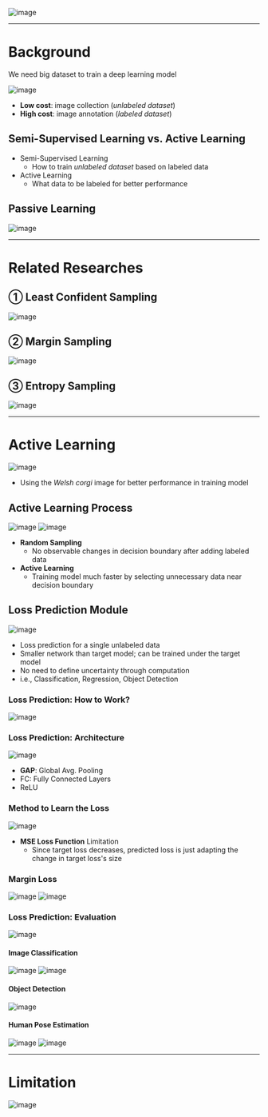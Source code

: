 ![image](https://user-images.githubusercontent.com/39285147/178131203-306385b4-13e0-4f23-b109-d041767b2cb7.png)

****
# Background
We need big dataset to train a deep learning model

![image](https://user-images.githubusercontent.com/39285147/178131277-d19251a9-5054-4165-9dcc-af68d5358798.png)

- **Low cost**: image collection (*unlabeled dataset*)
- **High cost**: image annotation (*labeled dataset*)

## Semi-Supervised Learning vs. Active Learning
- Semi-Supervised Learning
  - How to train *unlabeled dataset* based on labeled data
- Active Learning
  - What data to be labeled for better performance

## Passive Learning
![image](https://user-images.githubusercontent.com/39285147/178131377-71c2414e-7582-4c7a-8b65-669ce7650224.png)

****
# Related Researches
## ① Least Confident Sampling
![image](https://user-images.githubusercontent.com/39285147/178131566-821935b5-d41b-47e3-a6aa-1642982be95e.png)

## ② Margin Sampling
![image](https://user-images.githubusercontent.com/39285147/178131577-52945ac3-de4d-4b6c-bbb1-858fa8dcf28d.png)

## ③ Entropy Sampling
![image](https://user-images.githubusercontent.com/39285147/178131582-4170e264-fad4-461b-9e1c-94e06e90cd2a.png)

****
# Active Learning
![image](https://user-images.githubusercontent.com/39285147/178131383-7055e839-530a-4fed-9f66-882a19fa2f56.png)
- Using the *Welsh corgi* image for better performance in training model

## Active Learning Process
![image](https://user-images.githubusercontent.com/39285147/178131445-137e6839-25eb-45c4-8f5b-9643aa331946.png)
![image](https://user-images.githubusercontent.com/39285147/178131462-893920d8-546e-4370-9231-96830b151e26.png)
- **Random Sampling**
  - No observable changes in decision boundary after adding labeled data
- **Active Learning**
  - Training model much faster by selecting unnecessary data near decision boundary

## Loss Prediction Module
![image](https://user-images.githubusercontent.com/39285147/178131741-1602b16d-7592-49fd-bf87-01eec060b739.png)

- Loss prediction for a single unlabeled data
- Smaller network than target model; can be trained under the target model
- No need to define uncertainty through computation
- i.e., Classification, Regression, Object Detection 

### Loss Prediction: How to Work?
![image](https://user-images.githubusercontent.com/39285147/178131754-1622dd12-5d8d-4924-8355-6bfcd4aa3485.png)

### Loss Prediction: Architecture
![image](https://user-images.githubusercontent.com/39285147/178131774-d34b90fc-fb80-4f8d-993a-58df059409a7.png)
-	**GAP**: Global Avg. Pooling
-	FC: Fully Connected Layers
-	ReLU

### Method to Learn the Loss
![image](https://user-images.githubusercontent.com/39285147/178131782-be74272b-2f5f-4776-9539-743d4d46d18d.png)
- **MSE Loss Function** Limitation
  - Since target loss decreases, predicted loss is just adapting the change in target loss's size

### Margin Loss
![image](https://user-images.githubusercontent.com/39285147/178131827-718cfb0c-ce0f-4232-88c2-625051c325ba.png)
![image](https://user-images.githubusercontent.com/39285147/178131831-05dd7565-e456-43d5-a802-b500ddd20a32.png)

### Loss Prediction: Evaluation
![image](https://user-images.githubusercontent.com/39285147/178131902-2a585e0e-160d-4fdc-91b6-bbce8edbaec7.png)

#### Image Classification
![image](https://user-images.githubusercontent.com/39285147/178131907-76742e5f-0340-498f-9078-e51b70776ee4.png)
![image](https://user-images.githubusercontent.com/39285147/178131910-b89aaabd-8ac3-40fd-ad9f-9bd1b9c9b41f.png)

#### Object Detection
![image](https://user-images.githubusercontent.com/39285147/178131912-a61636f4-8366-472f-bfa9-ae888b853085.png)

#### Human Pose Estimation
![image](https://user-images.githubusercontent.com/39285147/178131914-f08af03e-bc94-44fe-a068-5706927dc939.png)
![image](https://user-images.githubusercontent.com/39285147/178131917-4cc6d0bf-7a4e-463b-8b81-18eb2451aafb.png)

****
# Limitation
![image](https://user-images.githubusercontent.com/39285147/178131923-923b0b5c-fa4d-400e-ae86-5f5480fe2e29.png)





